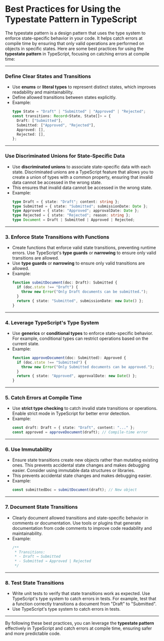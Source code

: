 # Best Practices for Using the Typestate Pattern in TypeScript

The typestate pattern is a design pattern that uses the type system to enforce state-specific behavior in your code. It helps catch errors at compile time by ensuring that only valid operations are performed on objects in specific states. Here are some best practices for using the **typestate pattern** in TypeScript, focusing on catching errors at compile time:

---

### **Define Clear States and Transitions**
   - Use **enums** or **literal types** to represent distinct states, which improves readability and maintainability.
   - Define allowed transitions between states explicitly.
   - Example:
     ```typescript
     type State = "Draft" | "Submitted" | "Approved" | "Rejected";
     const transitions: Record<State, State[]> = {
       Draft: ["Submitted"],
       Submitted: ["Approved", "Rejected"],
       Approved: [],
       Rejected: [],
     };
     ```
---

### **Use Discriminated Unions for State-Specific Data**
   - Use **discriminated unions** to associate state-specific data with each state. Discriminated unions are a TypeScript feature that allows you to create a union of types with a common property, ensuring that invalid data cannot be accessed in the wrong state.
   - This ensures that invalid data cannot be accessed in the wrong state.
   - Example:
     ```typescript
     type Draft = { state: "Draft"; content: string };
     type Submitted = { state: "Submitted"; submissionDate: Date };
     type Approved = { state: "Approved"; approvalDate: Date };
     type Rejected = { state: "Rejected"; reason: string };
     type Document = Draft | Submitted | Approved | Rejected;
     ```
---

### 3. **Enforce State Transitions with Functions**
   - Create functions that enforce valid state transitions, preventing runtime errors. Use TypeScript's **type guards** or **narrowing** to ensure only valid transitions are allowed.
   - Use **type guards** or **narrowing** to ensure only valid transitions are allowed.
   - Example:
     ```typescript
     function submitDocument(doc: Draft): Submitted {
       if (doc.state !== "Draft") {
         throw new Error("Only Draft documents can be submitted.");
       }
       return { state: "Submitted", submissionDate: new Date() };
     }
     ```

---

### 4. **Leverage TypeScript's Type System**
   - Use **generics** or **conditional types** to enforce state-specific behavior. For example, conditional types can restrict operations based on the current state.
   - Example:
     ```typescript
     function approveDocument(doc: Submitted): Approved {
       if (doc.state !== "Submitted") {
         throw new Error("Only Submitted documents can be approved.");
       }
       return { state: "Approved", approvalDate: new Date() };
     }
     ```

---

### 5. **Catch Errors at Compile Time**
   - Use **strict type checking** to catch invalid state transitions or operations. Enable strict mode in TypeScript for better error detection.
   - Example:
     ```typescript
     const draft: Draft = { state: "Draft", content: "..." };
     const approved = approveDocument(draft); // Compile-time error
     ```

---

### 6. **Use Immutability**
   - Ensure state transitions create new objects rather than mutating existing ones. This prevents accidental state changes and makes debugging easier. Consider using immutable data structures or libraries.
   - This prevents accidental state changes and makes debugging easier.
   - Example:
     ```typescript
     const submittedDoc = submitDocument(draft); // New object
     ```

---

### 7. **Document State Transitions**
   - Clearly document allowed transitions and state-specific behavior in comments or documentation. Use tools or plugins that generate documentation from code comments to improve code readability and maintainability.
   - Example:
     ```typescript
     /**
      * Transitions:
      * - Draft → Submitted
      * - Submitted → Approved | Rejected
      */
     ```

---

### 8. **Test State Transitions**
   - Write unit tests to verify that state transitions work as expected. Use TypeScript's type system to catch errors in tests. For example, test that a function correctly transitions a document from "Draft" to "Submitted".
   - Use TypeScript's type system to catch errors in tests.

---

By following these best practices, you can leverage the **typestate pattern** effectively in TypeScript and catch errors at compile time, ensuring safer and more predictable code.
